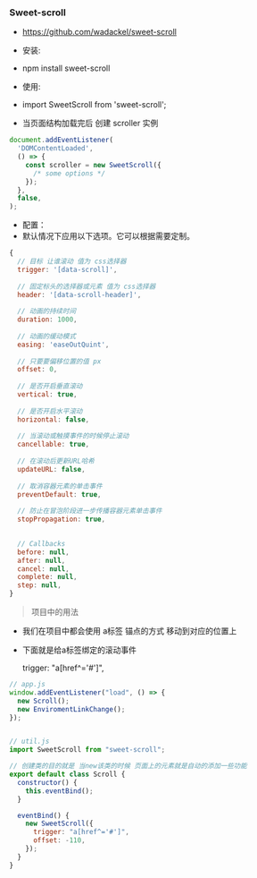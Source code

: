 ### Sweet-scroll
- https://github.com/wadackel/sweet-scroll

- 安装:
- npm install sweet-scroll

- 使用:
- import SweetScroll from 'sweet-scroll';

- 当页面结构加载完后 创建 scroller 实例
```js
document.addEventListener(
  'DOMContentLoaded',
  () => {
    const scroller = new SweetScroll({
      /* some options */
    });
  },
  false,
);

```

- 配置：
- 默认情况下应用以下选项。它可以根据需要定制。
```js
{
  // 目标 让谁滚动 值为 css选择器
  trigger: '[data-scroll]', 
  
  // 固定标头的选择器或元素 值为 css选择器
  header: '[data-scroll-header]', 
  
  // 动画的持续时间
  duration: 1000,
  
  // 动画的缓动模式
  easing: 'easeOutQuint', 
  
  // 只要要偏移位置的值 px
  offset: 0,
  
  // 是否开启垂直滚动
  vertical: true,
  
  // 是否开启水平滚动
  horizontal: false,
  
  // 当滚动或触摸事件的时候停止滚动
  cancellable: true,
  
  // 在滚动后更新URL哈希
  updateURL: false,
  
  // 取消容器元素的单击事件
  preventDefault: true,
  
  // 防止在冒泡阶段进一步传播容器元素单击事件
  stopPropagation: true,
  

  // Callbacks
  before: null,
  after: null,
  cancel: null,
  complete: null,
  step: null,
}
```


> 项目中的用法
- 我们在项目中都会使用 a标签 锚点的方式 移动到对应的位置上
- 下面就是给a标签绑定的滚动事件

  trigger: "a[href^='#']",
  <a class="m-nav__anchor_link" href="#web"></a>


```js
// app.js
window.addEventListener("load", () => {
  new Scroll();
  new EnviromentLinkChange();
});


// util.js
import SweetScroll from "sweet-scroll";

// 创建类的目的就是 当new该类的时候 页面上的元素就是自动的添加一些功能
export default class Scroll {
  constructor() {
    this.eventBind();
  }

  eventBind() {
    new SweetScroll({
      trigger: "a[href^='#']",
      offset: -110,
    });
  }
}

```